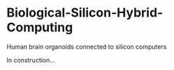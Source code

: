 # Biological-Silicon-Hybrid-Computing
Human brain organoids connected to silicon computers

In construction...
